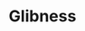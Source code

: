 ---
title: "Glibness"
index:
  - glibness
permalink: /spells/glibness/
tags:
  - Spell
  - 8th Level
  - Transmutation
available_for:
  - Bard
  - Warlock
level: "8th Level"
school: "Transmutation"
comp:
  - V
duration: "1 Hour"
description: |
  Until the spell ends, when you make a Charisma check, you can replace the number you roll with a 15. Additionally, no matter what you say, magic that would determine if you are telling the truth indicates that you are being truthful.
excerpt: "Until the spell ends, when you make a Charisma check, you can replace the number you roll with a 15."
source: "Basic Rules"
---
